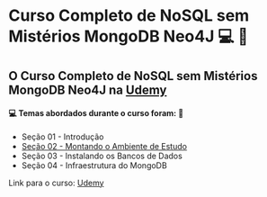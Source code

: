 # Curso Completo de NoSQL sem Mistérios MongoDB Neo4J 💻 :game_die:
## O Curso Completo de NoSQL sem Mistérios MongoDB Neo4J na [Udemy](https://www.udemy.com/course/curso-banco-de-dados-nosql-mongodb-neo4j-redis/)
#### :computer: Temas abordados durante o curso foram: :rocket:
- Seção 01 - Introdução
- [Seção 02 - Montando o Ambiente de Estudo](https://github.com/romulovieira777/Curso_completo_de_NoSQ_sem_misterios_MongoDB_Neo4J/tree/main/Se%C3%A7%C3%A3o%2002%20-%20Montando%20o%20Ambiente%20de%20Estudo)
- Seção 03 - Instalando os Bancos de Dados
- Seção 04 - Infraestrutura do MongoDB


Link para o curso: [Udemy](https://www.udemy.com/course/curso-banco-de-dados-nosql-mongodb-neo4j-redis/)

